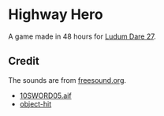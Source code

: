 Highway Hero
==================

A game made in 48 hours for [Ludum Dare 27](http://www.ludumdare.com/compo/ludum-dare-27/?action=preview&uid=17708).

Credit
--------------

The sounds are from [freesound.org](http://www.freesound.org/).

* [10SWORD05.aif](http://www.freesound.org/people/lostchocolatelab/sounds/1468/)
* [object-hit](http://www.freesound.org/people/CosmicEmbers/sounds/160760/)
